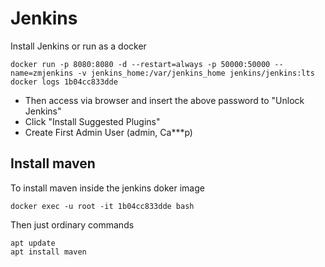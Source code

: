 # Jenkins

Install Jenkins or run as a docker

	docker run -p 8080:8080 -d --restart=always -p 50000:50000 --name=zmjenkins -v jenkins_home:/var/jenkins_home jenkins/jenkins:lts
	docker logs 1b04cc833dde


* Then access via browser and insert the above password to "Unlock Jenkins"
* Click "Install Suggested Plugins"
* Create First Admin User	(admin, Ca***p)

## Install maven

To install maven inside the jenkins doker image

	docker exec -u root -it 1b04cc833dde bash

Then just ordinary commands

	apt update
	apt install maven
